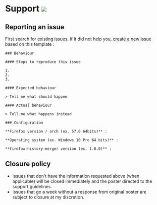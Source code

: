 # Support [![](https://isitmaintained.com/badge/resolution/crazy-max/firefox-history-merger.svg)](https://isitmaintained.com/project/crazy-max/firefox-history-merger)

## Reporting an issue

First search for [existing issues](https://github.com/crazy-max/firefox-history-merger/issues?utf8=%E2%9C%93&q=). If it did not help you, [create a new issue](https://github.com/crazy-max/firefox-history-merger/issues/new) based on this template :

```
### Behaviour

#### Steps to reproduce this issue

1.
2.
3.

#### Expected behaviour

> Tell me what should happen

#### Actual behaviour

> Tell me what happens instead

### Configuration

**Firefox version / arch (ex. 57.0 64bits)** :

**Operating system (ex. Windows 10 Pro 64 bits)** :

**firefox-history-merger version (ex. 1.0.0)** :
```

## Closure policy

* Issues that don't have the information requested above (when applicable) will be closed immediately and the poster directed to the support guidelines.
* Issues that go a week without a response from original poster are subject to closure at my discretion.
